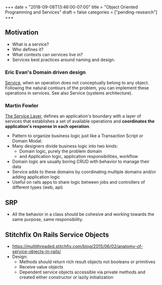 +++
date = "2018-09-08T13:46:00-07:00"
title = "Object Oriented Programming and Services"
draft = false
categories = ["pending-research"]
+++

## Motivation
- What is a service?
- Who defines it?
- What contexts can services live in?
- Services best practices around naming and design.

### Eric Evan's Domain driven design
[Service](https://en.wikipedia.org/wiki/Domain-driven_design), when an operation does not conceptually belong to any object. Following the natural contours of the problem, you can implement these operations in services. See also Service (systems architecture).

### Martin Fowler
[The Service Layer](https://martinfowler.com/eaaCatalog/serviceLayer.html), defines an application's boundary with a layer of services that establishes a set of available operations and **coordinates the application's response in each operation**.

- Pattern to organize business logic just like a Transaction Script or Domain Modal.
- Many designers  divide business logic into two kinds:
  - Domain logic, purely the problem domain
  - and Application logic, application responsibilities, workflow
- Domain logic are usually boring CRUD with behavior to manage their data
- Service adds to these domains by coordinating multiple domains and/or adding application logic
- Useful on rails apps to share logic between jobs and controllers of different types (web, api)

## SRP
- All the behavior in a class should be cohesive and working towards the same purpose, same responsibility.

## Stitchfix On Rails Service Objects

- https://multithreaded.stitchfix.com/blog/2015/06/02/anatomy-of-service-objects-in-rails/
- Design:
  - Methods should return rich result objects not booleans or primitives
  - Receive value objects
  - Dependent service objects accessible via private methods and created either constructor or lazily initialization
